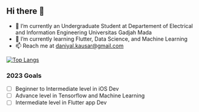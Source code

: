 ## Hi there 👋



- 🔭 I’m currently an Undergraduate Student at Departement of Electrical and Information Engineering Universitas Gadjah Mada
- 🌱 I’m currently learning Flutter, Data Science, and Machine Learning
- 📫 Reach me at daniyal.kausar@gmail.com

[![Top Langs](https://github-readme-stats.vercel.app/api/top-langs/?username=mdaniyalk&layout=compact&theme=algolia&count_private=true)](https://github.com/anuraghazra/github-readme-stats)


### 2023 Goals

- [ ] Beginner to Intermediate level in iOS Dev
- [ ] Advance level in Tensorflow and Machine Learning
- [ ] Intermediate level in Flutter app Dev
